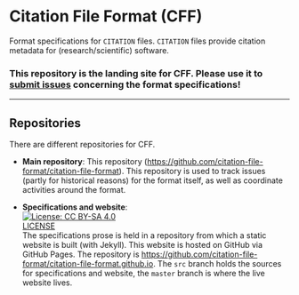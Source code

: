 # Citation File Format (CFF)

Format specifications for `CITATION` files. `CITATION` files provide citation metadata for (research/scientific) software.

### This repository is the landing site for CFF. Please use it to [submit issues](https://github.com/citation-file-format/citation-file-format/issues) concerning the format specifications!

---

## Repositories

There are different repositories for CFF.

- **Main repository**: This repository (https://github.com/citation-file-format/citation-file-format). This repository is used to track issues (partly for historical reasons) for the format itself, as well as coordinate activities around the format.

- **Specifications and website**:  
[![License: CC BY-SA 4.0](https://img.shields.io/badge/License-CC%20BY--SA%204.0-lightgrey.svg)](https://creativecommons.org/licenses/by-sa/4.0/)  
[LICENSE](https://github.com/citation-file-format/citation-file-format/blob/master/LICENSE)  
The specifications prose is held in a repository from which a static website is built (with Jekyll). This website is hosted on GitHub via GitHub Pages. The repository is https://github.com/citation-file-format/citation-file-format.github.io. The `src` branch holds the sources for specifications and website, the `master` branch is where the live website lives.
